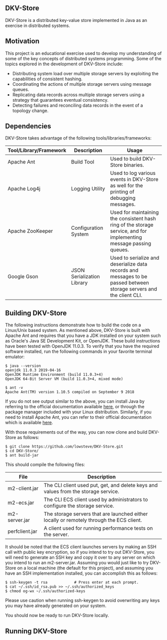 ## DKV-Store

DKV-Store is a distributed key-value store implemented in Java as an exercise
in distributed systems.

## Motivation

This project is an educational exercise used to develop my understanding of
some of the key concepts of distributed systems programming. Some of the topics
explored in the development of DKV-Store include:

* Distributing system load over multiple storage servers by exploiting the
  capabilities of consistent hashing.
* Coordinating the actions of multiple storage servers using message queues.
* Replicating data records across multiple storage servers using a strategy
  that guarantees eventual consistency.
* Detecting failures and reconciling data records in the event of a topology
  change.

## Dependencies

DKV-Store takes advantage of the following tools/libraries/frameworks:

Tool/Library/Framework | Description | Usage
---------------------- | ----------- | -----
Apache Ant | Build Tool | Used to build DKV-Store binaries.
Apache Log4j | Logging Utility | Used to log various events in DKV-Store as well for the printing of debugging messages.
Apache ZooKeeper | Configuration System | Used for maintaining the consistent hash ring of the storage service, and for implementing message passing queues.
Google Gson | JSON Serialization Library | Used to serialize and deserialize data records and messages to be passed between storage servers and the client CLI.

## Building DKV-Store

The following instructions demonstrate how to build the code on a Linux/Unix
based system. As mentioned above, DKV-Store is built with Apache Ant and
requires that you have a JDK installed on your system such as Oracle's Java SE
Development Kit, or OpenJDK. These build instructions have been tested with
OpenJDK 11.0.3. To verify that you have the required software installed, run
the following commands in your favorite terminal emulator:

```
$ java --version
openjdk 11.0.3 2019-04-16
OpenJDK Runtime Environment (build 11.0.3+4)
OpenJDK 64-Bit Server VM (build 11.0.3+4, mixed mode)
```

```
$ ant -v
Apache Ant(TM) version 1.10.5 compiled on September 9 2018
```

If you do not see output similar to the above, you can install Java by
referring to the official documentation available
[here](https://www.oracle.com/technetwork/java/javase/downloads/index.html), or
through the package manager included with your Linux distribution. Similarly,
if you need to install Apache Ant, you can refer to their official
documentation which is available
[here](https://ant.apache.org/).

With those requirements out of the way, you can now clone and build DKV-Store
as follows:

```
$ git clone https://github.com/lowsteve/DKV-Store.git
$ cd DKV-Store/
$ ant build-jar
```

This should compile the following files:

File | Description
---- | -----------
m2-client.jar | The CLI client used put, get, and delete keys and values from the storage service.
m2-ecs.jar | The CLI ECS client used by administrators to configure the storage service.
m2-server.jar | The storage servers that are launched either locally or remotely through the ECS client.
perfclient.jar | A client used for running performance tests on the server.

It should be noted that the ECS client launches servers by making an SSH call
with public key encryption, so if you intend to try out DKV-Store, you will
need to generate an SSH key and copy it over to any server on which you intend
to run an m2-server.jar. Assuming you would just like to try DKV-Store on a
local machine (the default for this project), and assuming you have an SSH
implementation installed, you can accomplish this as follows:

```
$ ssh-keygen -t rsa            # Press enter at each prompt.
$ cat ~/.ssh/id_rsa.pub >> ~/.ssh/authorized_keys
$ chmod og-wx ~/.ssh/authorized-keys
```

Please use caution when running ssh-keygen to avoid overwriting any keys you
may have already generated on your system.

You should now be ready to run DKV-Store locally.

## Running DKV-Store



